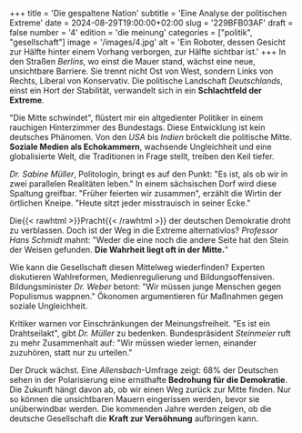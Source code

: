 +++
title = 'Die gespaltene Nation'
subtitle = 'Eine Analyse der politischen Extreme'
date = 2024-08-29T19:00:00+02:00
slug = '229BFB03AF'
draft = false
number = '4'
edition = 'die meinung'
categories = ["politik", "gesellschaft"]
image = '/images/4.jpg'
alt = 'Ein Roboter, dessen Gesicht zur Hälfte hinter einem Vorhang verborgen, zur Hälfte sichtbar ist.'
+++
In den Straßen _Berlins_, wo einst die Mauer stand, wächst eine neue, unsichtbare Barriere. Sie trennt nicht Ost von West, sondern Links von Rechts, Liberal von Konservativ. Die politische Landschaft _Deutschlands_, einst ein Hort der Stabilität, verwandelt sich in ein **Schlachtfeld der Extreme**.

"Die Mitte schwindet", flüstert mir ein altgedienter Politiker in einem rauchigen Hinterzimmer des Bundestags. Diese Entwicklung ist kein deutsches Phänomen. Von den _USA_ bis _Indien_ bröckelt die politische Mitte. **Soziale Medien als Echokammern**, wachsende Ungleichheit und eine globalisierte Welt, die Traditionen in Frage stellt, treiben den Keil tiefer.

_Dr. Sabine Müller_, Politologin, bringt es auf den Punkt: "Es ist, als ob wir in zwei parallelen Realitäten leben." In einem sächsischen Dorf wird diese Spaltung greifbar. "Früher feierten wir zusammen", erzählt die Wirtin der örtlichen Kneipe. "Heute sitzt jeder misstrauisch in seiner Ecke."

Die{{< rawhtml >}}<span style="color: var(--n);">Pracht</span>{{< /rawhtml >}} der deutschen Demokratie droht zu verblassen. Doch ist der Weg in die Extreme alternativlos? _Professor Hans Schmidt_ mahnt: "Weder die eine noch die andere Seite hat den Stein der Weisen gefunden. **Die Wahrheit liegt oft in der Mitte.**"

Wie kann die Gesellschaft diesen Mittelweg wiederfinden? Experten diskutieren Wahlreformen, Medienregulierung und Bildungsoffensiven. Bildungsminister _Dr. Weber_ betont: "Wir müssen junge Menschen gegen Populismus wappnen." Ökonomen argumentieren für Maßnahmen gegen soziale Ungleichheit.

Kritiker warnen vor Einschränkungen der Meinungsfreiheit. "Es ist ein Drahtseilakt", gibt _Dr. Müller_ zu bedenken. Bundespräsident _Steinmeier_ ruft zu mehr Zusammenhalt auf: "Wir müssen wieder lernen, einander zuzuhören, statt nur zu urteilen."

Der Druck wächst. Eine _Allensbach_-Umfrage zeigt: 68% der Deutschen sehen in der Polarisierung eine ernsthafte **Bedrohung für die Demokratie**. Die Zukunft hängt davon ab, ob wir einen Weg zurück zur Mitte finden. Nur so können die unsichtbaren Mauern eingerissen werden, bevor sie unüberwindbar werden. Die kommenden Jahre werden zeigen, ob die deutsche Gesellschaft die **Kraft zur Versöhnung** aufbringen kann.